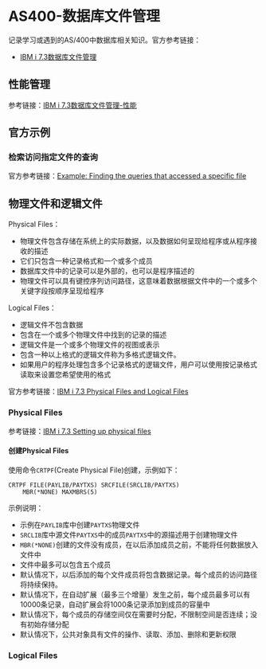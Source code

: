 # AS400-数据库文件管理
记录学习或遇到的AS/400中数据库相关知识。官方参考链接：
- [IBM i 7.3数据库文件管理](https://www.ibm.com/docs/zh/i/7.3?topic=systems-database-file-management)

## 性能管理
参考链接：[IBM i 7.3数据库文件管理-性能](https://www.ibm.com/docs/zh/i/7.3?topic=management-performance)
## 官方示例
### 检索访问指定文件的查询
官方参考链接：[Example: Finding the queries that accessed a specific file](https://www.ibm.com/docs/en/i/7.2?topic=ssw_ibm_i_72/rzate/rzatefindqueryex.htm)

## 物理文件和逻辑文件
Physical Files：
- 物理文件包含存储在系统上的实际数据，以及数据如何呈现给程序或从程序接收的描述
- 它们只包含一种记录格式和一个或多个成员
- 数据库文件中的记录可以是外部的，也可以是程序描述的
- 物理文件可以具有键控序列访问路径，这意味着数据根据文件中的一个或多个关键字段按顺序呈现给程序

Logical Files：
- 逻辑文件不包含数据
- 包含在一个或多个物理文件中找到的记录的描述
- 逻辑文件是一个或多个物理文件的视图或表示
- 包含一种以上格式的逻辑文件称为多格式逻辑文件。
- 如果用户的程序处理包含多个记录格式的逻辑文件，用户可以使用按记录格式读取来设置您希望使用的格式

官方参考链接：[IBM i 7.3 Physical Files and Logical Files](https://www.ibm.com/docs/zh/i/7.3?topic=files-physical-logical)
### Physical Files
参考链接：[IBM i 7.3 Setting up physical files](https://www.ibm.com/docs/zh/ssw_ibm_i_73/dbp/rbafophysf.htm)
#### 创建Physical Files
使用命令`CRTPF`(Create Physical File)创建，示例如下：
```
CRTPF FILE(PAYLIB/PAYTXS) SRCFILE(SRCLIB/PAYTXS)
    MBR(*NONE) MAXMBRS(5)
```
示例说明：
- 示例在`PAYLIB`库中创建`PAYTXS`物理文件
- `SRCLIB`库中源文件`PAYTXS`中的成员`PAYTXS`中的源描述用于创建物理文件
- `MBR(*NONE)`创建的文件没有成员，在以后添加成员之前，不能将任何数据放入文件中
- 文件中最多可以包含五个成员
- 默认情况下，以后添加的每个文件成员将包含数据记录。每个成员的访问路径将持续保持。
- 默认情况下，在自动扩展（最多三个增量）发生之前，每个成员最多可以有10000条记录，自动扩展会将1000条记录添加到成员的容量中
- 默认情况下，每个成员的存储空间仅在需要时分配，不限制空间是否连续；没有初始存储分配
- 默认情况下，公共对象具有文件的操作、读取、添加、删除和更新权限

### Logical Files